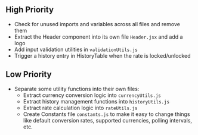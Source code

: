 ## High Priority
- Check for unused imports and variables across all files and remove them
- Extract the Header component into its own file `Header.jsx` and add a logo
- Add input validation utilities in `validationUtils.js`
- Trigger a history entry in HistoryTable when the rate is locked/unlocked

## Low Priority
- Separate some utility functions into their own files:
    - Extract currency conversion logic into `currencyUtils.js`
    - Extract history management functions into `historyUtils.js`
    - Extract rate calculation logic into `rateUtils.js`
    - Create Constants file `constants.js` to make it easy to change things like default conversion rates, supported currencies, polling intervals, etc.
